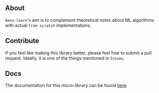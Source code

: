 ## About
`Nano-learn`'s aim is to complement theoretical notes about ML algorithms with
actual `from scratch` implementations.

## Contribute
If you feel like making this library better, please feel free to submit a pull
request. Ideally, it is one of the things mentioned in `Issues`.

## Docs
The documentation for this micro-library can be found [here]().

